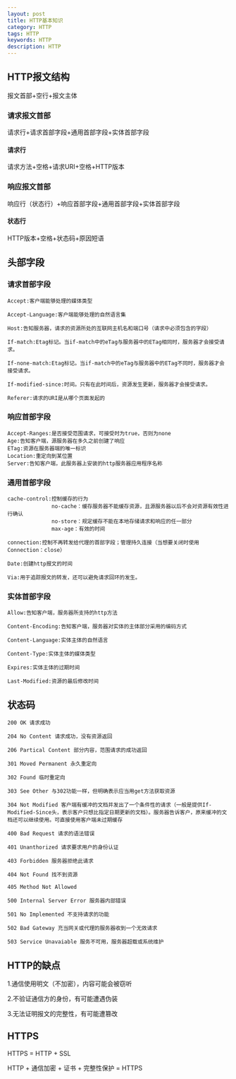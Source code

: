 ```yaml
---
layout: post
title: HTTP基本知识
category: HTTP
tags: HTTP
keywords: HTTP
description: HTTP
---
```


## HTTP报文结构
报文首部+空行+报文主体

### 请求报文首部
请求行+请求首部字段+通用首部字段+实体首部字段

#### 请求行
请求方法+空格+请求URI+空格+HTTP版本

### 响应报文首部
响应行（状态行）+响应首部字段+通用首部字段+实体首部字段

#### 状态行
HTTP版本+空格+状态码+原因短语

## 头部字段
### 请求首部字段
```http
Accept:客户端能够处理的媒体类型

Accept-Language:客户端能够处理的自然语言集

Host:告知服务器，请求的资源所处的互联网主机名和端口号（请求中必须包含的字段）

If-match:Etag标记。当if-match中的eTag与服务器中的ETag相同时，服务器才会接受请求。

If-none-match:Etag标记。当if-match中的eTag与服务器中的ETag不同时，服务器才会接受请求。

If-modified-since:时间。只有在此时间后，资源发生更新，服务器才会接受请求。

Referer:请求的URI是从哪个页面发起的
```

### 响应首部字段
```http
Accept-Ranges:是否接受范围请求，可接受时为true，否则为none
Age:告知客户端，源服务器在多久之前创建了响应
ETag:资源在服务器端的唯一标识
Location:重定向到某位置
Server:告知客户端，此服务器上安装的http服务器应用程序名称
```
### 通用首部字段
```http
cache-control:控制缓存的行为 
              no-cache：缓存服务器不能缓存资源，且源服务器以后不会对资源有效性进行确认
              no-store：规定缓存不能在本地存储请求和响应的任一部分
              max-age：有效的时间

connection:控制不再转发给代理的首部字段；管理持久连接（当想要关闭时使用Connection：close）

Date:创建http报文的时间

Via:用于追踪报文的转发，还可以避免请求回环的发生。
```

### 实体首部字段
```http
Allow:告知客户端，服务器所支持的http方法

Content-Encoding:告知客户端，服务器对实体的主体部分采用的编码方式

Content-Language:实体主体的自然语言

Content-Type:实体主体的媒体类型

Expires:实体主体的过期时间

Last-Modified:资源的最后修改时间
```

## 状态码
```
200 OK 请求成功

204 No Content 请求成功，没有资源返回

206 Partical Content 部分内容，范围请求的成功返回

301 Moved Permanent 永久重定向 

302 Found 临时重定向

303 See Other 与302功能一样，但明确表示应当用get方法获取资源

304 Not Modified 客户端有缓冲的文档并发出了一个条件性的请求（一般是提供If-Modified-Since头，表示客户只想比指定日期更新的文档）。服务器告诉客户，原来缓冲的文档还可以继续使用。可直接使用客户端未过期缓存

400 Bad Request 请求的语法错误

401 Unanthorized 请求要求用户的身份认证

403 Forbidden 服务器拒绝此请求

404 Not Found 找不到资源

405 Method Not Allowed 

500 Internal Server Error 服务器内部错误

501 No Implemented 不支持请求的功能

502 Bad Gateway 充当网关或代理的服务器收到一个无效请求

503 Service Unavaiable 服务不可用，服务器超载或系统维护
```

## HTTP的缺点
1.通信使用明文（不加密），内容可能会被窃听

2.不验证通信方的身份，有可能遭遇伪装

3.无法证明报文的完整性，有可能遭篡改

## HTTPS
HTTPS = HTTP + SSL

HTTP + 通信加密 + 证书 + 完整性保护 = HTTPS
